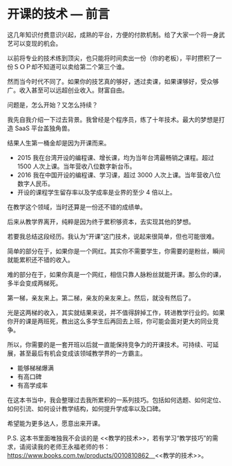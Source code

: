 # 开课的技术 — 前言

这几年知识付费意识兴起，成熟的平台，方便的付款机制。给了大家一个将一身武艺可以变现的机会。

以前将专业的技术练到顶尖，也只能将时间卖出一份（你的老板），平时攒积了一份ＳＯＰ却不知道可以卖给第二个第三个谁。

然而当今时代不同了。如果你的技艺真的够好，透过卖课，如果课够好，受众够广。收入甚至可以远超创业收入。财富自由。

问题是，怎么开始？又怎么持续？

我先自我介绍一下过去背景。我曾经是个程序员，练了十年技术。最大的梦想是打造 SaaS 平台盖独角兽。

结果人生第一桶金却是因为开课而来。

* 2015 我在台湾开设的编程课、增长课，均为当年台湾最畅销之课程。超过 1500 人次上课。当年营收八位数字新台币。
* 2016 我在中国开设的编程课、学习课，超过 3000 人次上课。当年营收八位数字人民币。
* 开设的课程学生留存率以及学成率是业界的至少 4 倍以上。

在教学这个领域，当时还算是一份还不错的成绩单。

后来从教学界离开，纯粹是因为终于累积够资本，去实现其他的梦想。

若要我总结这段经历。我认为“开课”这门技术，说起来很简单，但也可能很难。

简单的部分在于，如果你是一个网红。其实你不需要学生，你需要的是粉丝，瞬间就能累积还不错的收入。

难的部分在于，如果你真是一个网红，相信只靠人脉粉丝就能开课。那么你的课，多半会变成两梯死。

第一梯，亲友来上。第二梯，亲友的亲友来上。然后，就没有然后了。

光是这两梯的收入，其实就结果来说，并不值得辞掉工作，转进教学行业的。如果你开的课是两班死，教出这么多学生后再回去上班，你可能会面对更大的同业竞争。

所以，你需要的是一套开班以后就一直能保持竞争力的开课技术。可持续、可延展，甚至最后有机会变成该领域教学界的一方霸主。

* 能够梯梯爆满
* 有高口碑
* 有高学成率

在这本书当中，我会整理过去我所累积的一系列技巧。包括如何选题、如何定位、如何引流、如何设计教学结构，如何提升学成率以及口碑。

希望能为更多达人，愿意出来开课。

P.S. 这本书里面唯独我不会谈的是 <<教学的技术>>，若有学习“教学技巧”的需求，请阅读我的老师王永福老师的书：https://www.books.com.tw/products/0010810862　<<教学的技术>>。
